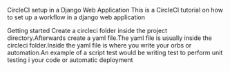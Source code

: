 CircleCI setup in a Django Web Application
This is a CircleCI tutorial on how to set up a workflow in a django web application

Getting started
Create a circleci folder inside the project directory.Afterwards create a yaml file.The yaml file is usually inside the circleci folder.Inside the yaml file is where you write your orbs or automation.An example of a script test would be writing test to perform unit testing i your code or automatic deployment

